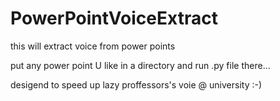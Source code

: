 # PowerPointVoiceExtract
this will extract voice from power points



put any power point U like in a directory and run .py file there...

desigend to speed up lazy proffessors's voie @ university :-)

